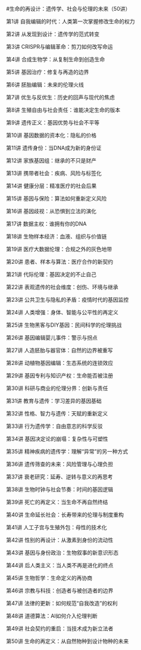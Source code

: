 #生命的再设计：遗传学、社会与伦理的未来（50讲）

第1讲 自我编辑的时代：人类第一次掌握修改生命的权力

第2讲 从发现到设计：遗传学的范式转变

第3讲 CRISPR与编辑革命：剪刀如何改写命运

第4讲 合成生物学：从复制生命到创造生命

第5讲 基因治疗：修复与再造的边界

第6讲 胚胎编辑：未来的伦理火线

第7讲 优生与反优生：历史的回声与现代的焦虑

第8讲 生殖自由与社会责任：谁能决定生命的版本

第9讲 遗传正义：基因优势与社会不平等

第10讲 基因数据的资本化：隐私的价格

第11讲 遗传身份：当DNA成为新的身份证

第12讲 家族基因组：继承的不只是财产

第13讲 携带者社会：疾病、风险与标签化

第14讲 健康分层：精准医疗的社会后果

第15讲 基因与保险：算法如何重新定义风险

第16讲 基因歧视：从恐惧到立法的演化

第17讲 数据主权：谁拥有你的DNA

第18讲 生物样本经济：血液、组织与价值链

第19讲 医疗大数据伦理：合规之外的灰色地带

第20讲 患者、样本与算法：医疗合作的新契约

第21讲 代际伦理：基因决定的不止自己

第22讲 表观遗传的社会维度：创伤、环境与继承

第23讲 公共卫生与隐私的矛盾：疫情时代的基因监控

第24讲 人类增强：身体、智能与公平性的再定义

第25讲 生物黑客与DIY基因：民间科学的伦理挑战

第26讲 基因编辑婴儿事件：警示与拐点

第27讲 人造胚胎与器官体：自然的边界被重写

第28讲 动植物基因编辑：生态系统的连锁效应

第29讲 基因专利与知识产权：生命能否被注册

第30讲 科研与商业的伦理分界：创新与责任

第31讲 教育与遗传：学习差异的基因基础

第32讲 性格、智力与遗传：天赋的重新定义

第33讲 行为遗传学：自由意志的科学反驳

第34讲 基因决定论的崩塌：复杂性与可塑性

第35讲 精神疾病的遗传学：理解“异常”的另一种方式

第36讲 遗传筛查的未来：风险管理与心理负担

第37讲 衰老研究：延寿、逆转与意义的再思考

第38讲 生物时钟与社会节奏：时间的基因逻辑

第39讲 死亡的再定义：当生命不再自然终结

第40讲 生命延长社会：长寿带来的伦理与制度重构

第41讲 人工子宫与生殖外包：母性的技术化

第42讲 性别的再设计：从激素到身份的流动性

第43讲 基因与身份政治：生物叙事的新意识形态

第44讲 后人类主义：当人类不再是进化的终点

第45讲 生物哲学：生命定义的再协商

第46讲 宗教与科技：创造者与被创造者的边界

第47讲 法律的更新：如何规范“自我改造”的权利

第48讲 道德算法：AI如何介入伦理判断

第49讲 社会契约的重启：当技术成为新立法者

第50讲 生命的再定义：从自然物种到设计物种的未来
